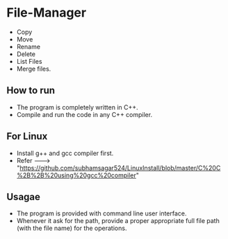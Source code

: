 # File-Manager
- Copy
- Move
- Rename
- Delete
- List Files 
- Merge files.

## How to run

- The program is completely written in C++.
- Compile and run the code in any C++ compiler.
  
## For Linux

- Install g++ and gcc compiler first. 
- Refer ---> "https://github.com/subhamsagar524/LinuxInstall/blob/master/C%20C%2B%2B%20using%20gcc%20compiler"
    
## Usagae
 
- The program is provided with command line user interface.
- Whenever it ask for the path, provide a proper appropriate full file path (with the file name) for the operations.
